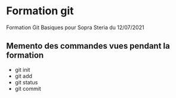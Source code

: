 # Formation git

Formation Git Basiques pour Sopra Steria du 12/07/2021

## Memento des commandes vues pendant la formation

* git init
* git add
* git status
* git commit

